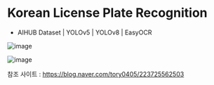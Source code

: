 # Korean License Plate Recognition 
- AIHUB Dataset | YOLOv5 | YOLOv8 | EasyOCR  
  

![image](https://github.com/user-attachments/assets/73236976-d84f-45e3-ab66-230d8a0659aa)


![image](https://github.com/user-attachments/assets/db4b5699-49bd-487c-b3dd-bcb23af57424)




참조 사이트 : https://blog.naver.com/tory0405/223725562503
